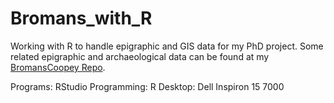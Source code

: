 # Bromans_with_R
Working with R to handle epigraphic and GIS data for my PhD project. Some related epigraphic and archaeological data can be found at my [BromansCoopey Repo](https://github.com/EwanSC/BromansCoopey).

Programs: RStudio
Programming: R
Desktop: Dell Inspiron 15 7000
